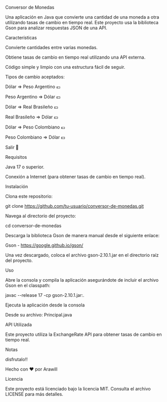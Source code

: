 Conversor de Monedas

Una aplicación en Java que convierte una cantidad de una moneda a otra utilizando tasas de cambio en tiempo real. Este proyecto usa la biblioteca Gson para analizar respuestas JSON de una API.

Características

Convierte cantidades entre varias monedas.

Obtiene tasas de cambio en tiempo real utilizando una API externa.

Código simple y limpio con una estructura fácil de seguir.

Tipos de cambio aceptados:

Dólar => Peso Argentino 💶

Peso Argentino => Dólar 💵

Dólar => Real Brasileño 💴

Real Brasileño => Dólar 💵

Dólar => Peso Colombiano 💷

Peso Colombiano => Dólar 💵

Salir 🎊

Requisitos

Java 17 o superior.

Conexión a Internet (para obtener tasas de cambio en tiempo real).

Instalación

Clona este repositorio:

git clone https://github.com/tu-usuario/conversor-de-monedas.git

Navega al directorio del proyecto:

cd conversor-de-monedas

Descarga la biblioteca Gson de manera manual desde el siguiente enlace:

Gson - https://google.github.io/gson/

Una vez descargado, coloca el archivo gson-2.10.1.jar en el directorio raíz del proyecto.

Uso

Abre la consola y compila la aplicación asegurándote de incluir el archivo Gson en el classpath:

javac --release 17 -cp gson-2.10.1.jar:. 

Ejecuta la aplicación desde la consola

Desde su archivo: Principal.java

API Utilizada

Este proyecto utiliza la ExchangeRate API para obtener tasas de cambio en tiempo real.

Notas

disfrutalo!! 

Hecho con ❤️ por Arawill

Licencia

Este proyecto está licenciado bajo la licencia MIT. Consulta el archivo LICENSE para más detalles.
